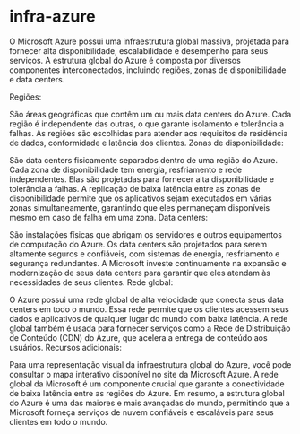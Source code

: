 # infra-azure
O Microsoft Azure possui uma infraestrutura global massiva, projetada para fornecer alta disponibilidade, escalabilidade e desempenho para seus serviços. A estrutura global do Azure é composta por diversos componentes interconectados, incluindo regiões, zonas de disponibilidade e data centers.

Regiões:

São áreas geográficas que contêm um ou mais data centers do Azure.
Cada região é independente das outras, o que garante isolamento e tolerância a falhas.
As regiões são escolhidas para atender aos requisitos de residência de dados, conformidade e latência dos clientes.
Zonas de disponibilidade:

São data centers fisicamente separados dentro de uma região do Azure.
Cada zona de disponibilidade tem energia, resfriamento e rede independentes.
Elas são projetadas para fornecer alta disponibilidade e tolerância a falhas.
A replicação de baixa latência entre as zonas de disponibilidade permite que os aplicativos sejam executados em várias zonas simultaneamente, garantindo que eles permaneçam disponíveis mesmo em caso de falha em uma zona.
Data centers:

São instalações físicas que abrigam os servidores e outros equipamentos de computação do Azure.
Os data centers são projetados para serem altamente seguros e confiáveis, com sistemas de energia, resfriamento e segurança redundantes.
A Microsoft investe continuamente na expansão e modernização de seus data centers para garantir que eles atendam às necessidades de seus clientes.
Rede global:

O Azure possui uma rede global de alta velocidade que conecta seus data centers em todo o mundo.
Essa rede permite que os clientes acessem seus dados e aplicativos de qualquer lugar do mundo com baixa latência.
A rede global também é usada para fornecer serviços como a Rede de Distribuição de Conteúdo (CDN) do Azure, que acelera a entrega de conteúdo aos usuários.
Recursos adicionais:

Para uma representação visual da infraestrutura global do Azure, você pode consultar o mapa interativo disponível no site da Microsoft Azure.
A rede global da Microsoft é um componente crucial que garante a conectividade de baixa latência entre as regiões do Azure.
Em resumo, a estrutura global do Azure é uma das maiores e mais avançadas do mundo, permitindo que a Microsoft forneça serviços de nuvem confiáveis e escaláveis para seus clientes em todo o mundo.
